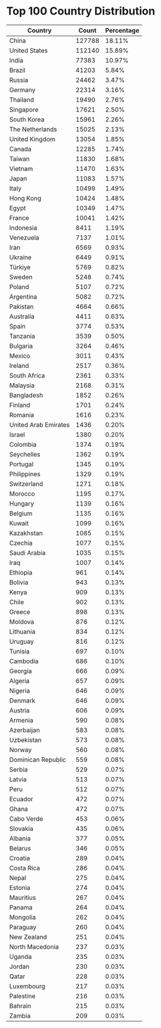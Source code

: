 # Top 100 Country Distribution
| Country | Count | Percentage |
|----|----|----|
| China | 127788 | 18.11% |
| United States | 112140 | 15.89% |
| India | 77383 | 10.97% |
| Brazil | 41203 | 5.84% |
| Russia | 24462 | 3.47% |
| Germany | 22314 | 3.16% |
| Thailand | 19490 | 2.76% |
| Singapore | 17621 | 2.50% |
| South Korea | 15961 | 2.26% |
| The Netherlands | 15025 | 2.13% |
| United Kingdom | 13054 | 1.85% |
| Canada | 12285 | 1.74% |
| Taiwan | 11830 | 1.68% |
| Vietnam | 11470 | 1.63% |
| Japan | 11083 | 1.57% |
| Italy | 10499 | 1.49% |
| Hong Kong | 10424 | 1.48% |
| Egypt | 10349 | 1.47% |
| France | 10041 | 1.42% |
| Indonesia | 8411 | 1.19% |
| Venezuela | 7137 | 1.01% |
| Iran | 6569 | 0.93% |
| Ukraine | 6449 | 0.91% |
| Türkiye | 5769 | 0.82% |
| Sweden | 5248 | 0.74% |
| Poland | 5107 | 0.72% |
| Argentina | 5082 | 0.72% |
| Pakistan | 4664 | 0.66% |
| Australia | 4411 | 0.63% |
| Spain | 3774 | 0.53% |
| Tanzania | 3539 | 0.50% |
| Bulgaria | 3264 | 0.46% |
| Mexico | 3011 | 0.43% |
| Ireland | 2517 | 0.36% |
| South Africa | 2361 | 0.33% |
| Malaysia | 2168 | 0.31% |
| Bangladesh | 1852 | 0.26% |
| Finland | 1701 | 0.24% |
| Romania | 1616 | 0.23% |
| United Arab Emirates | 1436 | 0.20% |
| Israel | 1380 | 0.20% |
| Colombia | 1374 | 0.19% |
| Seychelles | 1362 | 0.19% |
| Portugal | 1345 | 0.19% |
| Philippines | 1329 | 0.19% |
| Switzerland | 1271 | 0.18% |
| Morocco | 1195 | 0.17% |
| Hungary | 1139 | 0.16% |
| Belgium | 1135 | 0.16% |
| Kuwait | 1099 | 0.16% |
| Kazakhstan | 1085 | 0.15% |
| Czechia | 1077 | 0.15% |
| Saudi Arabia | 1035 | 0.15% |
| Iraq | 1007 | 0.14% |
| Ethiopia | 961 | 0.14% |
| Bolivia | 943 | 0.13% |
| Kenya | 909 | 0.13% |
| Chile | 902 | 0.13% |
| Greece | 898 | 0.13% |
| Moldova | 876 | 0.12% |
| Lithuania | 834 | 0.12% |
| Uruguay | 816 | 0.12% |
| Tunisia | 697 | 0.10% |
| Cambodia | 686 | 0.10% |
| Georgia | 666 | 0.09% |
| Algeria | 657 | 0.09% |
| Nigeria | 646 | 0.09% |
| Denmark | 646 | 0.09% |
| Austria | 606 | 0.09% |
| Armenia | 590 | 0.08% |
| Azerbaijan | 583 | 0.08% |
| Uzbekistan | 573 | 0.08% |
| Norway | 560 | 0.08% |
| Dominican Republic | 559 | 0.08% |
| Serbia | 529 | 0.07% |
| Latvia | 513 | 0.07% |
| Peru | 512 | 0.07% |
| Ecuador | 472 | 0.07% |
| Ghana | 472 | 0.07% |
| Cabo Verde | 453 | 0.06% |
| Slovakia | 435 | 0.06% |
| Albania | 377 | 0.05% |
| Belarus | 346 | 0.05% |
| Croatia | 289 | 0.04% |
| Costa Rica | 286 | 0.04% |
| Nepal | 275 | 0.04% |
| Estonia | 274 | 0.04% |
| Mauritius | 267 | 0.04% |
| Panama | 264 | 0.04% |
| Mongolia | 262 | 0.04% |
| Paraguay | 260 | 0.04% |
| New Zealand | 251 | 0.04% |
| North Macedonia | 237 | 0.03% |
| Uganda | 235 | 0.03% |
| Jordan | 230 | 0.03% |
| Qatar | 228 | 0.03% |
| Luxembourg | 217 | 0.03% |
| Palestine | 216 | 0.03% |
| Bahrain | 215 | 0.03% |
| Zambia | 209 | 0.03% |
